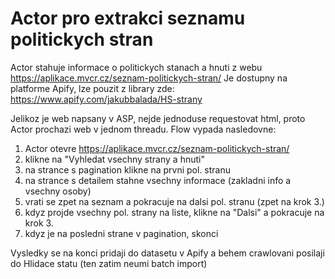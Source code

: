 # Actor pro extrakci seznamu politickych stran

Actor stahuje informace o politickych stanach a hnuti z webu https://aplikace.mvcr.cz/seznam-politickych-stran/
Je dostupny na platforme Apify, lze pouzit z library zde: https://www.apify.com/jakubbalada/HS-strany 

Jelikoz je web napsany v ASP, nejde jednoduse requestovat html, proto Actor prochazi web v jednom threadu. Flow vypada nasledovne:
1. Actor otevre https://aplikace.mvcr.cz/seznam-politickych-stran/
2. klikne na "Vyhledat vsechny strany a hnuti"
3. na strance s pagination klikne na prvni pol. stranu
4. na strance s detailem stahne vsechny informace (zakladni info a vsechny osoby)
5. vrati se zpet na seznam a pokracuje na dalsi pol. stranu (zpet na krok 3.)
6. kdyz projde vsechny pol. strany na liste, klikne na "Dalsi" a pokracuje na krok 3.
7. kdyz je na posledni strane v pagination, skonci

Vysledky se na konci pridaji do datasetu v Apify a behem crawlovani posilaji do Hlidace statu (ten zatim neumi batch import)
